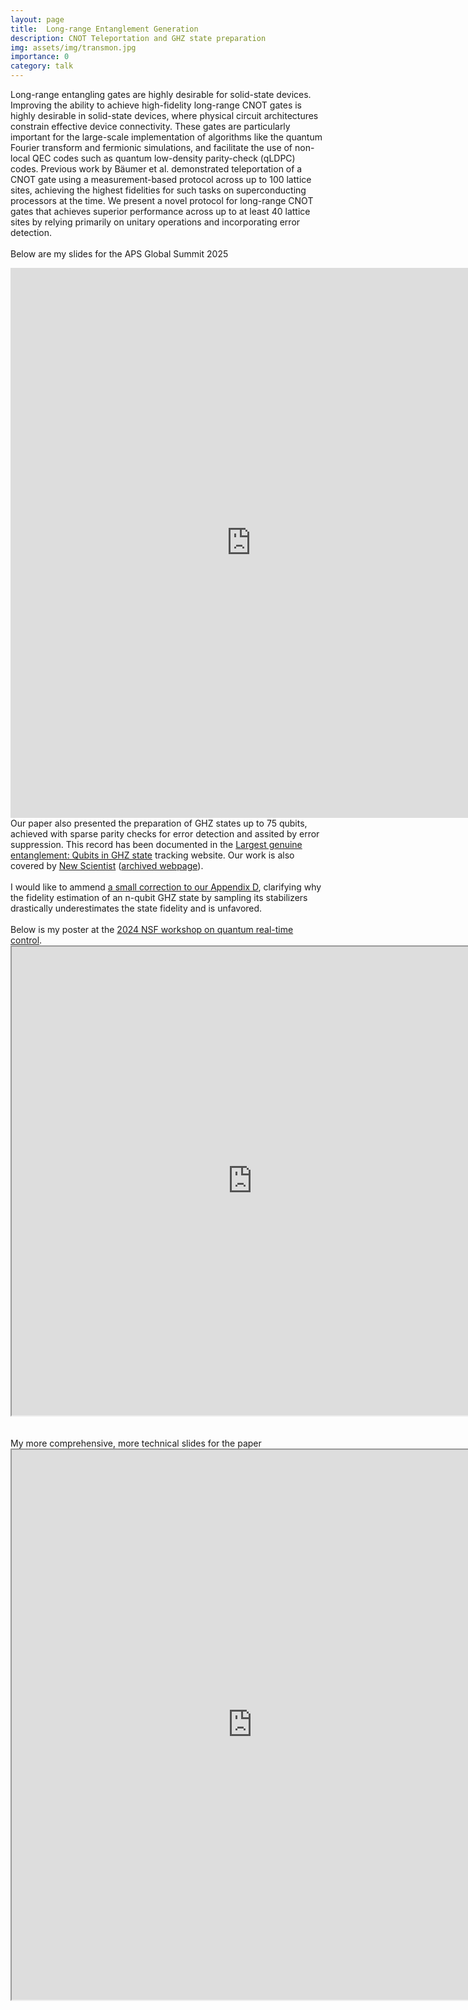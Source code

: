 ```yaml
---
layout: page
title:  Long-range Entanglement Generation
description: CNOT Teleportation and GHZ state preparation
img: assets/img/transmon.jpg
importance: 0
category: talk
---
```


Long-range entangling gates are highly desirable for solid-state devices. Improving the ability to achieve high-fidelity long-range CNOT gates is highly desirable in solid-state devices, where physical circuit architectures constrain effective device connectivity. These gates are particularly important for the large-scale implementation of algorithms like the quantum Fourier transform and fermionic simulations, and facilitate the use of non-local QEC codes such as quantum low-density parity-check (qLDPC) codes. Previous work by Bäumer et al. demonstrated teleportation of a CNOT gate using a measurement-based protocol across up to 100 lattice sites, achieving the highest fidelities for such tasks on superconducting processors at the time. We present a novel protocol
for long-range CNOT gates that achieves superior performance across up to at least 40 lattice sites by relying primarily on unitary operations and incorporating error detection. 
<br>
<br>
Below are my slides for the APS Global Summit 2025
<iframe src="https://drive.google.com/file/d/1gpJjRzN2QLDs9lIspvBEaxl2zLAQDmod/preview" width="770" height="880" allow="autoplay" frameborder="0"></iframe>
<br>
Our paper also presented the preparation of GHZ states up to 75 qubits, achieved with sparse parity checks for error detection and assited by error suppression. This record has been documented in the <a href="https://mariokrenn.wordpress.com/2021/01/29/reference-list-for-records-in-large-entanglement-generation-number-of-qubits-in-ghz-states/">Largest genuine entanglement: Qubits in GHZ state</a> tracking website. Our work is also covered by <a href="https://www.newscientist.com/article/2480310-are-entangled-qubits-following-a-quantum-moores-law/">New Scientist</a> (<a href="https://archive.ph/UTnKL">archived webpage</a>).
<br>
<br>
I would like to ammend <a href="https://docs.google.com/document/d/1bl0N_nS3pTwjV9Y8LEgUwpq40AHjOf6ZPSPXCS_8njc/edit?usp=sharing">a small correction to our Appendix D</a>, clarifying why the fidelity estimation of an n-qubit GHZ state by sampling its stabilizers drastically underestimates the state fidelity and is unfavored.
<br>
<br>
Below is my poster at the <a href="https://www.youtube.com/live/w7GHPmfCzZs?si=MMaW3E6smH1is4rN">2024 NSF workshop on quantum real-time control</a>. 
<iframe src="https://drive.google.com/file/d/1lBs7h7nKjNclLASeEztCUR1rcG1hwsc9/preview" width="770" height="750" allow="autoplay"></iframe>
<br>
<br>
<br>
My more comprehensive, more technical slides for the paper
<iframe src="https://drive.google.com/file/d/1T-ifkgvNKX4oFjoua88ww-x6VqmlFNkk/preview" width="770" height="880" allow="autoplay"></iframe>


<!--<iframe src="https://drive.google.com/file/d/11x9Hg3D7xLCSAuVjiHH9nyJQzt2FH6yC/preview" width="770" height="750" allow="autoplay"></iframe> <iframe src="https://drive.google.com/file/d/1v2z-tE1cPWruCcda4GEv5zX6XirsjKNb/preview" width="770" height="990" allow="autoplay"></iframe>-->
